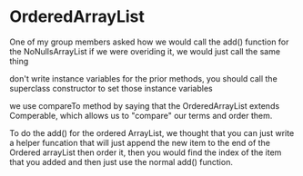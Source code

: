 # OrderedArrayList

One of my group members asked how we would call the add() function for the NoNullsArrayList if we were overiding it, we would just call the same thing

don't write instance variables for the prior methods, you should call the superclass constructor to set those instance variables

we use compareTo method by saying that the OrderedArrayList extends Comperable, which allows us to "compare" our terms and order them.

To do the add() for the ordered ArrayList, we thought that you can just write a helper funcation that will just append the new item to the end of the Ordered arrayList then order it, then you would find the index of the item that you added and then just use the normal add() function.
